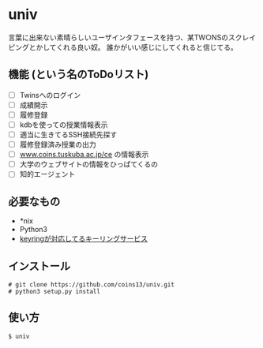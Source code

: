 univ
===
言葉に出来ない素晴らしいユーザインタフェースを持つ、某TW○NSのスクレイピングとかしてくれる良い奴。
誰かがいい感じにしてくれると信じてる。

機能 (という名のToDoリスト)
--------------------------
- [ ] Twinsへのログイン
- [ ] 成績開示
- [ ] 履修登録
- [ ] kdbを使っての授業情報表示
- [ ] 適当に生きてるSSH接続先探す
- [ ] 履修登録済み授業の出力
- [ ] www.coins.tuskuba.ac.jp/ce の情報表示
- [ ] 大学のウェブサイトの情報をひっぱてくるの
- [ ] 知的エージェント

必要なもの
---------
- *nix
- Python3
- [keyringが対応してるキーリングサービス](https://pypi.python.org/pypi/keyring/3.7#what-is-python-keyring-lib)

インストール
-----------
```
# git clone https://github.com/coins13/univ.git
# python3 setup.py install
```

使い方
-----
```
$ univ
```

